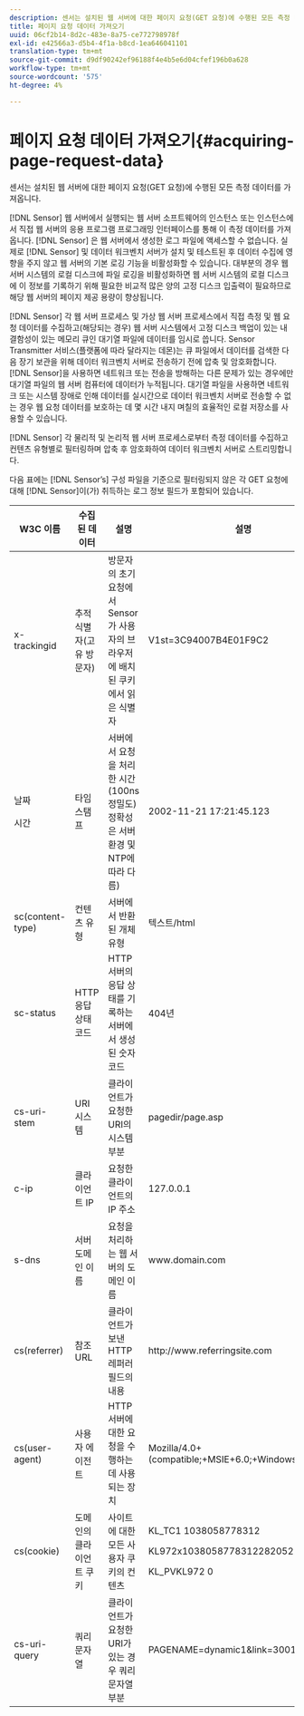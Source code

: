 ```yaml
---
description: 센서는 설치된 웹 서버에 대한 페이지 요청(GET 요청)에 수행된 모든 측정 데이터를 가져옵니다.
title: 페이지 요청 데이터 가져오기
uuid: 06cf2b14-8d2c-483e-8a75-ce772798978f
exl-id: e42566a3-d5b4-4f1a-b8cd-1ea646041101
translation-type: tm+mt
source-git-commit: d9df90242ef96188f4e4b5e6d04cfef196b0a628
workflow-type: tm+mt
source-wordcount: '575'
ht-degree: 4%

---
```


# 페이지 요청 데이터 가져오기{#acquiring-page-request-data}

센서는 설치된 웹 서버에 대한 페이지 요청(GET 요청)에 수행된 모든 측정 데이터를 가져옵니다.

[!DNL Sensor] 웹 서버에서 실행되는 웹 서버 소프트웨어의 인스턴스 또는 인스턴스에서 직접 웹 서버의 응용 프로그램 프로그래밍 인터페이스를 통해 이 측정 데이터를 가져옵니다. [!DNL Sensor] 은 웹 서버에서 생성한 로그 파일에 액세스할 수 없습니다. 실제로 [!DNL Sensor] 및 데이터 워크벤치 서버가 설치 및 테스트된 후 데이터 수집에 영향을 주지 않고 웹 서버의 기본 로깅 기능을 비활성화할 수 있습니다. 대부분의 경우 웹 서버 시스템의 로컬 디스크에 파일 로깅을 비활성화하면 웹 서버 시스템의 로컬 디스크에 이 정보를 기록하기 위해 필요한 비교적 많은 양의 고정 디스크 입출력이 필요하므로 해당 웹 서버의 페이지 제공 용량이 향상됩니다.

[!DNL Sensor] 각 웹 서버 프로세스 및 가상 웹 서버 프로세스에서 직접 측정 및 웹 요청 데이터를 수집하고(해당되는 경우) 웹 서버 시스템에서 고정 디스크 백업이 있는 내결함성이 있는 메모리 큐인 대기열 파일에 데이터를 임시로 씁니다. Sensor Transmitter 서비스(플랫폼에 따라 달라지는 데몬)는 큐 파일에서 데이터를 검색한 다음 장기 보관을 위해 데이터 워크벤치 서버로 전송하기 전에 압축 및 암호화합니다. [!DNL Sensor]을 사용하면 네트워크 또는 전송을 방해하는 다른 문제가 있는 경우에만 대기열 파일의 웹 서버 컴퓨터에 데이터가 누적됩니다. 대기열 파일을 사용하면 네트워크 또는 시스템 장애로 인해 데이터를 실시간으로 데이터 워크벤치 서버로 전송할 수 없는 경우 웹 요청 데이터를 보호하는 데 몇 시간 내지 며칠의 효율적인 로컬 저장소를 사용할 수 있습니다.

[!DNL Sensor] 각 물리적 및 논리적 웹 서버 프로세스로부터 측정 데이터를 수집하고 컨텐츠 유형별로 필터링하며 압축 후 암호화하여 데이터 워크벤치 서버로 스트리밍합니다.

다음 표에는 [!DNL Sensor’s] 구성 파일을 기준으로 필터링되지 않은 각 GET 요청에 대해 [!DNL Sensor]이(가) 취득하는 로그 정보 필드가 포함되어 있습니다.

<table id="table_5F65474150EC41648B35D0B031FB9B15"> 
 <thead> 
  <tr> 
   <th colname="col1" class="entry"> W3C 이름 </th> 
   <th colname="col2" class="entry"> 수집된 데이터 </th> 
   <th colname="col3" class="entry"> 설명 </th> 
   <th colname="col4" class="entry"> 설명 </th> 
  </tr> 
 </thead>
 <tbody> 
  <tr> 
   <td colname="col1"> x-trackingid </td> 
   <td colname="col2"> 추적 식별자(고유 방문자) </td> 
   <td colname="col3"> 방문자의 초기 요청에서 <span class="wintitle"> Sensor </span>가 사용자의 브라우저에 배치된 쿠키에서 읽은 식별자 </td> 
   <td colname="col4"> V1st=3C94007B4E01F9C2 </td> 
  </tr> 
  <tr> 
   <td colname="col1"> <p>날짜 </p> <p>시간 </p> </td> 
   <td colname="col2"> 타임스탬프 </td> 
   <td colname="col3"> 서버에서 요청을 처리한 시간(100ns 정밀도)정확성은 서버 환경 및 NTP에 따라 다름) </td> 
   <td colname="col4"> 2002-11-21 17:21:45.123 </td> 
  </tr> 
  <tr> 
   <td colname="col1"> sc(content-type) </td> 
   <td colname="col2"> 컨텐츠 유형 </td> 
   <td colname="col3"> 서버에서 반환된 개체 유형 </td> 
   <td colname="col4"> 텍스트/html </td> 
  </tr> 
  <tr> 
   <td colname="col1"> sc-status </td> 
   <td colname="col2"> HTTP 응답 상태 코드 </td> 
   <td colname="col3"> HTTP 서버의 응답 상태를 기록하는 서버에서 생성된 숫자 코드 </td> 
   <td colname="col4"> 404년 </td> 
  </tr> 
  <tr> 
   <td colname="col1"> cs-uri-stem </td> 
   <td colname="col2"> URI 시스템 </td> 
   <td colname="col3"> 클라이언트가 요청한 URI의 시스템 부분 </td> 
   <td colname="col4"> <span class="filepath"> pagedir/page.asp  </span> </td> 
  </tr> 
  <tr> 
   <td colname="col1"> c-ip </td> 
   <td colname="col2"> 클라이언트 IP </td> 
   <td colname="col3"> 요청한 클라이언트의 IP 주소 </td> 
   <td colname="col4"> 127.0.0.1 </td> 
  </tr> 
  <tr> 
   <td colname="col1"> s-dns </td> 
   <td colname="col2"> 서버 도메인 이름 </td> 
   <td colname="col3"> 요청을 처리하는 웹 서버의 도메인 이름 </td> 
   <td colname="col4"> <span class="filepath"> www.domain.com  </span> </td> 
  </tr> 
  <tr> 
   <td colname="col1"> cs(referrer) </td> 
   <td colname="col2"> 참조 URL </td> 
   <td colname="col3"> 클라이언트가 보낸 HTTP 레퍼러 필드의 내용 </td> 
   <td colname="col4"> <span class="filepath"> http://www.referringsite.com  </span> </td> 
  </tr> 
  <tr> 
   <td colname="col1"> cs(user-agent) </td> 
   <td colname="col2"> 사용자 에이전트 </td> 
   <td colname="col3"> HTTP 서버에 대한 요청을 수행하는 데 사용되는 장치 </td> 
   <td colname="col4"> Mozilla/4.0+(compatible;+MSIE+6.0;+Windows+NT+5.1) </td> 
  </tr> 
  <tr> 
   <td colname="col1"> cs(cookie) </td> 
   <td colname="col2"> 도메인의 클라이언트 쿠키 </td> 
   <td colname="col3"> 사이트에 대한 모든 사용자 쿠키의 컨텐츠 </td> 
   <td colname="col4"> <p>KL_TC1 1038058778312 </p> <p>KL972x1038058778312282052 </p> <p>KL_PVKL972 0 </p> </td> 
  </tr> 
  <tr> 
   <td colname="col1"> cs-uri-query </td> 
   <td colname="col2"> 쿼리 문자열 </td> 
   <td colname="col3"> 클라이언트가 요청한 URI가 있는 경우 쿼리 문자열 부분 </td> 
   <td colname="col4"> PAGENAME=dynamic1&amp;link=3001 </td> 
  </tr> 
 </tbody> 
</table>
